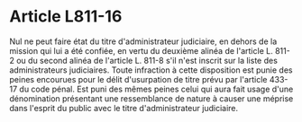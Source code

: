 # Article L811-16

Nul ne peut faire état du titre d'administrateur judiciaire, en dehors de la mission qui lui a été confiée, en vertu du deuxième alinéa de l'article L. 811-2 ou du second alinéa de l'article L. 811-8 s'il n'est inscrit sur la liste des administrateurs judiciaires.   Toute infraction à cette disposition est punie des peines encourues pour le délit d'usurpation de titre prévu par l'article 433-17 du code pénal.   Est puni des mêmes peines celui qui aura fait usage d'une dénomination présentant une ressemblance de nature à causer une méprise dans l'esprit du public avec le titre d'administrateur judiciaire.